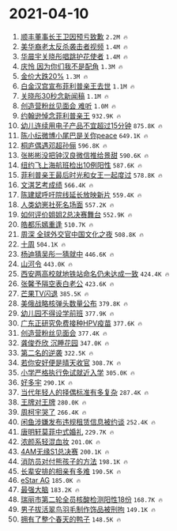 # 2021-04-10

1. [顺丰董事长王卫因预亏致歉](https://s.weibo.com/weibo?q=%23%E9%A1%BA%E4%B8%B0%E8%91%A3%E4%BA%8B%E9%95%BF%E7%8E%8B%E5%8D%AB%E5%9B%A0%E9%A2%84%E4%BA%8F%E8%87%B4%E6%AD%89%23&Refer=top) `2.2M 🔥`
1. [美华裔老太反杀袭击者视频](https://s.weibo.com/weibo?q=%23%E7%BE%8E%E5%8D%8E%E8%A3%94%E8%80%81%E5%A4%AA%E5%8F%8D%E6%9D%80%E8%A2%AD%E5%87%BB%E8%80%85%E8%A7%86%E9%A2%91%23&Refer=top) `1.4M 🔥`
1. [华晨宇关晓彤唱跳护花使者](https://s.weibo.com/weibo?q=%23%E5%8D%8E%E6%99%A8%E5%AE%87%E5%85%B3%E6%99%93%E5%BD%A4%E5%94%B1%E8%B7%B3%E6%8A%A4%E8%8A%B1%E4%BD%BF%E8%80%85%23&Refer=top) `1.4M 🔥`
1. [庆怜 因为你们我不是配角](https://s.weibo.com/weibo?q=%E5%BA%86%E6%80%9C%20%E5%9B%A0%E4%B8%BA%E4%BD%A0%E4%BB%AC%E6%88%91%E4%B8%8D%E6%98%AF%E9%85%8D%E8%A7%92&Refer=top) `1.3M 🔥`
1. [金价大跌20%](https://s.weibo.com/weibo?q=%23%E9%87%91%E4%BB%B7%E5%A4%A7%E8%B7%8C20%25%23&Refer=top) `1.3M 🔥`
1. [白金汉宫宣布菲利普亲王去世](https://s.weibo.com/weibo?q=%23%E7%99%BD%E9%87%91%E6%B1%89%E5%AE%AB%E5%AE%A3%E5%B8%83%E8%8F%B2%E5%88%A9%E6%99%AE%E4%BA%B2%E7%8E%8B%E5%8E%BB%E4%B8%96%23&Refer=top) `1.1M 🔥`
1. [关晓彤30秒念新闻稿](https://s.weibo.com/weibo?q=%23%E5%85%B3%E6%99%93%E5%BD%A430%E7%A7%92%E5%BF%B5%E6%96%B0%E9%97%BB%E7%A8%BF%23&Refer=top) `1.1M 🔥`
1. [创造营粉丝见面会 难听](https://s.weibo.com/weibo?q=%E5%88%9B%E9%80%A0%E8%90%A5%E7%B2%89%E4%B8%9D%E8%A7%81%E9%9D%A2%E4%BC%9A%20%E9%9A%BE%E5%90%AC&Refer=top) `1.0M 🔥`
1. [约翰逊悼念菲利普亲王](https://s.weibo.com/weibo?q=%23%E7%BA%A6%E7%BF%B0%E9%80%8A%E6%82%BC%E5%BF%B5%E8%8F%B2%E5%88%A9%E6%99%AE%E4%BA%B2%E7%8E%8B%23&Refer=top) `932.9K 🔥`
1. [幼儿连续用电子产品不宜超过15分钟](https://s.weibo.com/weibo?q=%23%E5%B9%BC%E5%84%BF%E8%BF%9E%E7%BB%AD%E7%94%A8%E7%94%B5%E5%AD%90%E4%BA%A7%E5%93%81%E4%B8%8D%E5%AE%9C%E8%B6%85%E8%BF%8715%E5%88%86%E9%92%9F%23&Refer=top) `875.8K 🔥`
1. [陈小纭微博小尾巴是关你peace](https://s.weibo.com/weibo?q=%E9%99%88%E5%B0%8F%E7%BA%AD%E5%BE%AE%E5%8D%9A%E5%B0%8F%E5%B0%BE%E5%B7%B4%E6%98%AF%E5%85%B3%E4%BD%A0peace&Refer=top) `649.1K 🔥`
1. [桐庐偶遇邓超孙俪](https://s.weibo.com/weibo?q=%23%E6%A1%90%E5%BA%90%E5%81%B6%E9%81%87%E9%82%93%E8%B6%85%E5%AD%99%E4%BF%AA%23&Refer=top) `596.8K 🔥`
1. [张彬彬没把钟汉良微信推给景甜](https://s.weibo.com/weibo?q=%23%E5%BC%A0%E5%BD%AC%E5%BD%AC%E6%B2%A1%E6%8A%8A%E9%92%9F%E6%B1%89%E8%89%AF%E5%BE%AE%E4%BF%A1%E6%8E%A8%E7%BB%99%E6%99%AF%E7%94%9C%23&Refer=top) `590.6K 🔥`
1. [纽约飞上海航班检出10例阳性](https://s.weibo.com/weibo?q=%23%E7%BA%BD%E7%BA%A6%E9%A3%9E%E4%B8%8A%E6%B5%B7%E8%88%AA%E7%8F%AD%E6%A3%80%E5%87%BA10%E4%BE%8B%E9%98%B3%E6%80%A7%23&Refer=top) `587.6K 🔥`
1. [菲利普亲王最后时光和女王一起度过](https://s.weibo.com/weibo?q=%23%E8%8F%B2%E5%88%A9%E6%99%AE%E4%BA%B2%E7%8E%8B%E6%9C%80%E5%90%8E%E6%97%B6%E5%85%89%E5%92%8C%E5%A5%B3%E7%8E%8B%E4%B8%80%E8%B5%B7%E5%BA%A6%E8%BF%87%23&Refer=top) `578.8K 🔥`
1. [文淇艺考成绩](https://s.weibo.com/weibo?q=%23%E6%96%87%E6%B7%87%E8%89%BA%E8%80%83%E6%88%90%E7%BB%A9%23&Refer=top) `566.4K 🔥`
1. [陈建斌呼吁院线延长放映新片](https://s.weibo.com/weibo?q=%23%E9%99%88%E5%BB%BA%E6%96%8C%E5%91%BC%E5%90%81%E9%99%A2%E7%BA%BF%E5%BB%B6%E9%95%BF%E6%94%BE%E6%98%A0%E6%96%B0%E7%89%87%23&Refer=top) `559.4K 🔥`
1. [人类幼崽社死名场面](https://s.weibo.com/weibo?q=%23%E4%BA%BA%E7%B1%BB%E5%B9%BC%E5%B4%BD%E7%A4%BE%E6%AD%BB%E5%90%8D%E5%9C%BA%E9%9D%A2%23&Refer=top) `557.2K 🔥`
1. [如何评价姐姐2总决赛舞台](https://s.weibo.com/weibo?q=%23%E5%A6%82%E4%BD%95%E8%AF%84%E4%BB%B7%E5%A7%90%E5%A7%902%E6%80%BB%E5%86%B3%E8%B5%9B%E8%88%9E%E5%8F%B0%23&Refer=top) `552.9K 🔥`
1. [皓都乐嫣重逢](https://s.weibo.com/weibo?q=%23%E7%9A%93%E9%83%BD%E4%B9%90%E5%AB%A3%E9%87%8D%E9%80%A2%23&Refer=top) `510.7K 🔥`
1. [周深 全球外交官中国文化之夜](https://s.weibo.com/weibo?q=%E5%91%A8%E6%B7%B1%20%E5%85%A8%E7%90%83%E5%A4%96%E4%BA%A4%E5%AE%98%E4%B8%AD%E5%9B%BD%E6%96%87%E5%8C%96%E4%B9%8B%E5%A4%9C&Refer=top) `508.8K 🔥`
1. [十周](https://s.weibo.com/weibo?q=%23%E5%8D%81%E5%91%A8%23&Refer=top) `504.1K 🔥`
1. [杨迪猜吴彤一猜就中](https://s.weibo.com/weibo?q=%23%E6%9D%A8%E8%BF%AA%E7%8C%9C%E5%90%B4%E5%BD%A4%E4%B8%80%E7%8C%9C%E5%B0%B1%E4%B8%AD%23&Refer=top) `446.6K 🔥`
1. [山河令](https://s.weibo.com/weibo?q=%E5%B1%B1%E6%B2%B3%E4%BB%A4&Refer=top) `443.0K 🔥`
1. [西安两高校就地铁站命名仍未达成一致](https://s.weibo.com/weibo?q=%23%E8%A5%BF%E5%AE%89%E4%B8%A4%E9%AB%98%E6%A0%A1%E5%B0%B1%E5%9C%B0%E9%93%81%E7%AB%99%E5%91%BD%E5%90%8D%E4%BB%8D%E6%9C%AA%E8%BE%BE%E6%88%90%E4%B8%80%E8%87%B4%23&Refer=top) `424.4K 🔥`
1. [张馨予隔空表白老公](https://s.weibo.com/weibo?q=%23%E5%BC%A0%E9%A6%A8%E4%BA%88%E9%9A%94%E7%A9%BA%E8%A1%A8%E7%99%BD%E8%80%81%E5%85%AC%23&Refer=top) `423.6K 🔥`
1. [芒果TV闪退](https://s.weibo.com/weibo?q=%23%E8%8A%92%E6%9E%9CTV%E9%97%AA%E9%80%80%23&Refer=top) `385.5K 🔥`
1. [美俄战略核弹头数量公布](https://s.weibo.com/weibo?q=%E7%BE%8E%E4%BF%84%E6%88%98%E7%95%A5%E6%A0%B8%E5%BC%B9%E5%A4%B4%E6%95%B0%E9%87%8F%E5%85%AC%E5%B8%83&Refer=top) `379.8K 🔥`
1. [幼儿园不得设学前班](https://s.weibo.com/weibo?q=%23%E5%B9%BC%E5%84%BF%E5%9B%AD%E4%B8%8D%E5%BE%97%E8%AE%BE%E5%AD%A6%E5%89%8D%E7%8F%AD%23&Refer=top) `377.9K 🔥`
1. [广东正研究免费接种HPV疫苗](https://s.weibo.com/weibo?q=%23%E5%B9%BF%E4%B8%9C%E6%AD%A3%E7%A0%94%E7%A9%B6%E5%85%8D%E8%B4%B9%E6%8E%A5%E7%A7%8DHPV%E7%96%AB%E8%8B%97%23&Refer=top) `377.6K 🔥`
1. [创造营粉丝见面会](https://s.weibo.com/weibo?q=%23%E5%88%9B%E9%80%A0%E8%90%A5%E7%B2%89%E4%B8%9D%E8%A7%81%E9%9D%A2%E4%BC%9A%23&Refer=top) `377.4K 🔥`
1. [龚俊乔欣 沉睡花园](https://s.weibo.com/weibo?q=%E9%BE%9A%E4%BF%8A%E4%B9%94%E6%AC%A3%20%E6%B2%89%E7%9D%A1%E8%8A%B1%E5%9B%AD&Refer=top) `347.0K 🔥`
1. [第二名的逆袭](https://s.weibo.com/weibo?q=%E7%AC%AC%E4%BA%8C%E5%90%8D%E7%9A%84%E9%80%86%E8%A2%AD&Refer=top) `322.5K 🔥`
1. [若你安好便是晴天收官](https://s.weibo.com/weibo?q=%E8%8B%A5%E4%BD%A0%E5%AE%89%E5%A5%BD%E4%BE%BF%E6%98%AF%E6%99%B4%E5%A4%A9%E6%94%B6%E5%AE%98&Refer=top) `308.7K 🔥`
1. [小学严格执行免试就近入学](https://s.weibo.com/weibo?q=%23%E5%B0%8F%E5%AD%A6%E4%B8%A5%E6%A0%BC%E6%89%A7%E8%A1%8C%E5%85%8D%E8%AF%95%E5%B0%B1%E8%BF%91%E5%85%A5%E5%AD%A6%23&Refer=top) `305.0K 🔥`
1. [好多宇](https://s.weibo.com/weibo?q=%E5%A5%BD%E5%A4%9A%E5%AE%87&Refer=top) `290.1K 🔥`
1. [当代年轻人的择偶标准有多复杂](https://s.weibo.com/weibo?q=%23%E5%BD%93%E4%BB%A3%E5%B9%B4%E8%BD%BB%E4%BA%BA%E7%9A%84%E6%8B%A9%E5%81%B6%E6%A0%87%E5%87%86%E6%9C%89%E5%A4%9A%E5%A4%8D%E6%9D%82%23&Refer=top) `287.4K 🔥`
1. [王牌对王牌](https://s.weibo.com/weibo?q=%E7%8E%8B%E7%89%8C%E5%AF%B9%E7%8E%8B%E7%89%8C&Refer=top) `280.0K 🔥`
1. [周柯宇哭了](https://s.weibo.com/weibo?q=%23%E5%91%A8%E6%9F%AF%E5%AE%87%E5%93%AD%E4%BA%86%23&Refer=top) `266.4K 🔥`
1. [闲鱼涉嫌发布违规租赁信息被约谈](https://s.weibo.com/weibo?q=%23%E9%97%B2%E9%B1%BC%E6%B6%89%E5%AB%8C%E5%8F%91%E5%B8%83%E8%BF%9D%E8%A7%84%E7%A7%9F%E8%B5%81%E4%BF%A1%E6%81%AF%E8%A2%AB%E7%BA%A6%E8%B0%88%23&Refer=top) `252.4K 🔥`
1. [唐明轩莫菲中式婚礼](https://s.weibo.com/weibo?q=%E5%94%90%E6%98%8E%E8%BD%A9%E8%8E%AB%E8%8F%B2%E4%B8%AD%E5%BC%8F%E5%A9%9A%E7%A4%BC&Refer=top) `229.7K 🔥`
1. [浓颜系轻混血妆](https://s.weibo.com/weibo?q=%23%E6%B5%93%E9%A2%9C%E7%B3%BB%E8%BD%BB%E6%B7%B7%E8%A1%80%E5%A6%86%23&Refer=top) `201.0K 🔥`
1. [4AM无缘S1总决赛](https://s.weibo.com/weibo?q=%234AM%E6%97%A0%E7%BC%98S1%E6%80%BB%E5%86%B3%E8%B5%9B%23&Refer=top) `200.1K 🔥`
1. [消防员对付熊孩子的方法](https://s.weibo.com/weibo?q=%23%E6%B6%88%E9%98%B2%E5%91%98%E5%AF%B9%E4%BB%98%E7%86%8A%E5%AD%A9%E5%AD%90%E7%9A%84%E6%96%B9%E6%B3%95%23&Refer=top) `198.1K 🔥`
1. [长辈安排的相亲有多难](https://s.weibo.com/weibo?q=%23%E9%95%BF%E8%BE%88%E5%AE%89%E6%8E%92%E7%9A%84%E7%9B%B8%E4%BA%B2%E6%9C%89%E5%A4%9A%E9%9A%BE%23&Refer=top) `190.5K 🔥`
1. [eStar AG](https://s.weibo.com/weibo?q=eStar%20AG&Refer=top) `185.0K 🔥`
1. [最强大脑](https://s.weibo.com/weibo?q=%E6%9C%80%E5%BC%BA%E5%A4%A7%E8%84%91&Refer=top) `183.2K 🔥`
1. [瑞丽市第二轮全员核酸检测阳性18份](https://s.weibo.com/weibo?q=%23%E7%91%9E%E4%B8%BD%E5%B8%82%E7%AC%AC%E4%BA%8C%E8%BD%AE%E5%85%A8%E5%91%98%E6%A0%B8%E9%85%B8%E6%A3%80%E6%B5%8B%E9%98%B3%E6%80%A718%E4%BB%BD%23&Refer=top) `168.7K 🔥`
1. [男子拔活翠鸟羽毛制作饰品被刑拘](https://s.weibo.com/weibo?q=%23%E7%94%B7%E5%AD%90%E6%8B%94%E6%B4%BB%E7%BF%A0%E9%B8%9F%E7%BE%BD%E6%AF%9B%E5%88%B6%E4%BD%9C%E9%A5%B0%E5%93%81%E8%A2%AB%E5%88%91%E6%8B%98%23&Refer=top) `149.1K 🔥`
1. [拥有了整个春天的鸭子](https://s.weibo.com/weibo?q=%23%E6%8B%A5%E6%9C%89%E4%BA%86%E6%95%B4%E4%B8%AA%E6%98%A5%E5%A4%A9%E7%9A%84%E9%B8%AD%E5%AD%90%23&Refer=top) `148.5K 🔥`
